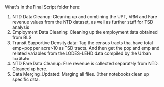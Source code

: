 What's in the Final Script folder here:

1. NTD Data Cleanup: Cleaning up and combining the UPT, VRM and Fare revenue values from the NTD dataset, as well as further stuff for TSD analysis
2. Employment Data Cleaning: Cleaning up the employment data obtained from BLS
3. Transit Supportive Density data: Tag the census tracts that have total emp+pop per acre>10 as TSD tracts. And then get the pop and emp and related variables from the LODES-LEHD data compiled by the Urban Institute
4. NTD Fare Data Cleanup: Fare revenue is collected separately from NTD. Cleaned up here.
5. Data Merging_Updated: Merging all files.
Other notebooks clean up specific data.